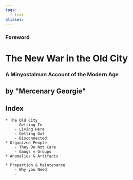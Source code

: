 ```yaml
---
tags:
  - text
aliases:
---
```


### Foreword
# The New War in the Old City
### A Minyostalman Account of the Modern Age
## by "Mercenary Georgie"

## Index
	* The Old City
		- Getting In
		- Living Here
		- Getting Out
		- Disconnected
	* Organized People
		- They Do Not Care
		- Gangs v Groups
	* Anomalies & Artifacts
		- 
	* Prepartion & Maintenance
		- Why you Need
		- 

